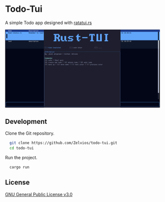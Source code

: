 
# Todo-Tui

A simple Todo app designed with [ratatui.rs](https://ratatui.rs/)

![todo-tui](img.png)

## Development

Clone the Git repository.
```sh
  git clone https://github.com/Zelvios/todo-tui.git
  cd todo-tui
```

Run the project.
```sh
  cargo run
```

## License

[GNU General Public License v3.0](https://github.com/Zelvios/todo-tui/blob/main/LICENSE)

